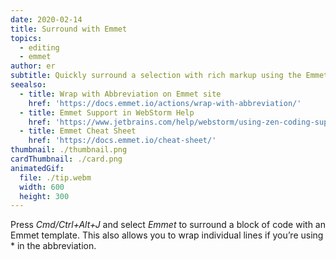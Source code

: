 ```yaml
---
date: 2020-02-14
title: Surround with Emmet
topics:
  - editing
  - emmet
author: er
subtitle: Quickly surround a selection with rich markup using the Emmet toolkit.
seealso:
  - title: Wrap with Abbreviation on Emmet site
    href: 'https://docs.emmet.io/actions/wrap-with-abbreviation/'
  - title: Emmet Support in WebStorm Help
    href: 'https://www.jetbrains.com/help/webstorm/using-zen-coding-support.html'
  - title: Emmet Cheat Sheet
    href: 'https://docs.emmet.io/cheat-sheet/'
thumbnail: ./thumbnail.png
cardThumbnail: ./card.png
animatedGif:
  file: ./tip.webm
  width: 600
  height: 300
---
```

Press *Cmd/Ctrl+Alt+J* and select *Emmet* to surround a block of code with an Emmet template. 
This also allows you to wrap individual lines if you’re using * in the abbreviation.
